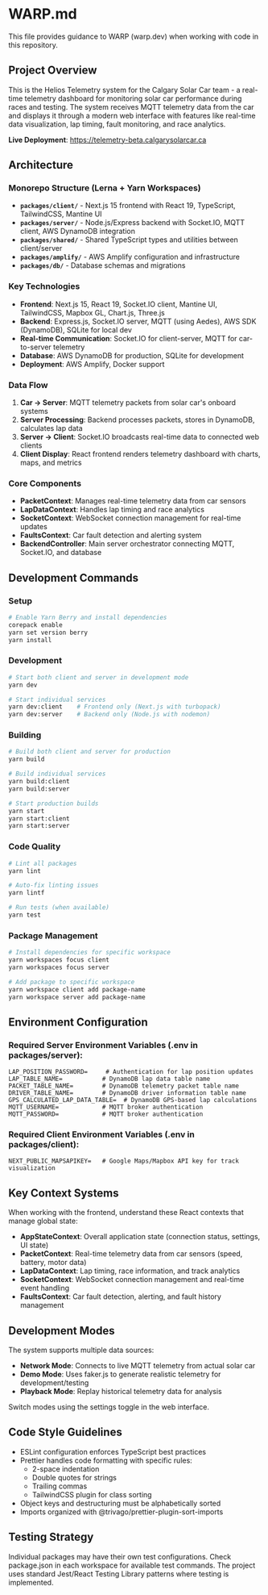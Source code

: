# WARP.md

This file provides guidance to WARP (warp.dev) when working with code in this repository.

## Project Overview

This is the Helios Telemetry system for the Calgary Solar Car team - a real-time telemetry dashboard for monitoring solar car performance during races and testing. The system receives MQTT telemetry data from the car and displays it through a modern web interface with features like real-time data visualization, lap timing, fault monitoring, and race analytics.

**Live Deployment**: https://telemetry-beta.calgarysolarcar.ca

## Architecture

### Monorepo Structure (Lerna + Yarn Workspaces)
- **`packages/client/`** - Next.js 15 frontend with React 19, TypeScript, TailwindCSS, Mantine UI
- **`packages/server/`** - Node.js/Express backend with Socket.IO, MQTT client, AWS DynamoDB integration
- **`packages/shared/`** - Shared TypeScript types and utilities between client/server
- **`packages/amplify/`** - AWS Amplify configuration and infrastructure
- **`packages/db/`** - Database schemas and migrations

### Key Technologies
- **Frontend**: Next.js 15, React 19, Socket.IO client, Mantine UI, TailwindCSS, Mapbox GL, Chart.js, Three.js
- **Backend**: Express.js, Socket.IO server, MQTT (using Aedes), AWS SDK (DynamoDB), SQLite for local dev
- **Real-time Communication**: Socket.IO for client-server, MQTT for car-to-server telemetry
- **Database**: AWS DynamoDB for production, SQLite for development
- **Deployment**: AWS Amplify, Docker support

### Data Flow
1. **Car → Server**: MQTT telemetry packets from solar car's onboard systems
2. **Server Processing**: Backend processes packets, stores in DynamoDB, calculates lap data
3. **Server → Client**: Socket.IO broadcasts real-time data to connected web clients
4. **Client Display**: React frontend renders telemetry dashboard with charts, maps, and metrics

### Core Components
- **PacketContext**: Manages real-time telemetry data from car sensors
- **LapDataContext**: Handles lap timing and race analytics
- **SocketContext**: WebSocket connection management for real-time updates
- **FaultsContext**: Car fault detection and alerting system
- **BackendController**: Main server orchestrator connecting MQTT, Socket.IO, and database

## Development Commands

### Setup
```bash
# Enable Yarn Berry and install dependencies
corepack enable
yarn set version berry
yarn install
```

### Development
```bash
# Start both client and server in development mode
yarn dev

# Start individual services
yarn dev:client    # Frontend only (Next.js with turbopack)
yarn dev:server    # Backend only (Node.js with nodemon)
```

### Building
```bash
# Build both client and server for production
yarn build

# Build individual services
yarn build:client
yarn build:server

# Start production builds
yarn start
yarn start:client
yarn start:server
```

### Code Quality
```bash
# Lint all packages
yarn lint

# Auto-fix linting issues
yarn lintf

# Run tests (when available)
yarn test
```

### Package Management
```bash
# Install dependencies for specific workspace
yarn workspaces focus client
yarn workspaces focus server

# Add package to specific workspace
yarn workspace client add package-name
yarn workspace server add package-name
```

## Environment Configuration

### Required Server Environment Variables (.env in packages/server):
```
LAP_POSITION_PASSWORD=     # Authentication for lap position updates
LAP_TABLE_NAME=           # DynamoDB lap data table name
PACKET_TABLE_NAME=        # DynamoDB telemetry packet table name  
DRIVER_TABLE_NAME=        # DynamoDB driver information table name
GPS_CALCULATED_LAP_DATA_TABLE=  # DynamoDB GPS-based lap calculations
MQTT_USERNAME=            # MQTT broker authentication
MQTT_PASSWORD=            # MQTT broker authentication
```

### Required Client Environment Variables (.env in packages/client):
```
NEXT_PUBLIC_MAPSAPIKEY=   # Google Maps/Mapbox API key for track visualization
```

## Key Context Systems

When working with the frontend, understand these React contexts that manage global state:

- **AppStateContext**: Overall application state (connection status, settings, UI state)
- **PacketContext**: Real-time telemetry data from car sensors (speed, battery, motor data)
- **LapDataContext**: Lap timing, race information, and track analytics
- **SocketContext**: WebSocket connection management and real-time event handling
- **FaultsContext**: Car fault detection, alerting, and fault history management

## Development Modes

The system supports multiple data sources:
- **Network Mode**: Connects to live MQTT telemetry from actual solar car
- **Demo Mode**: Uses faker.js to generate realistic telemetry for development/testing
- **Playback Mode**: Replay historical telemetry data for analysis

Switch modes using the settings toggle in the web interface.

## Code Style Guidelines

- ESLint configuration enforces TypeScript best practices
- Prettier handles code formatting with specific rules:
  - 2-space indentation
  - Double quotes for strings
  - Trailing commas
  - TailwindCSS plugin for class sorting
- Object keys and destructuring must be alphabetically sorted
- Imports organized with @trivago/prettier-plugin-sort-imports

## Testing Strategy

Individual packages may have their own test configurations. Check package.json in each workspace for available test commands. The project uses standard Jest/React Testing Library patterns where testing is implemented.
